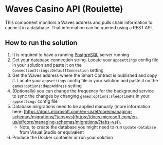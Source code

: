 # Waves Casino API (Roulette)

This component monitors a Waves address and pulls chain information to cache it in a database. That information can be queried using a REST API.

## How to run the solution
1. It is required to have a running [PostgreSQL](https://www.postgresql.org/) server running
1. Get your database connection string. Locate your `appsettings` config file in your solution and paste it on the `ConnectionStrings:DefaultConnection` setting
1. Get the Waves address where the Smart Contract is published and copy it. Locate your `appsettings` config file in your solution and paste it on the `games:options:dappAddress` setting
1. (Optionally) you can change the frequency for the background service to sync the changes by changing `games:options:sleepTimeMs` in your `appsettings` config file
1. Database mirgrations need to be applied manually (more information here: [https://docs.microsoft.com/en-us/ef/core/managing-schemas/migrations/?tabs=vs](https://docs.microsoft.com/en-us/ef/core/managing-schemas/migrations/?tabs=vs)).
    - Note, to create the database you might need to run `Update-Database` from Visual Studio or equivalent
1. Produce the Docker container or run your solution
